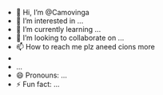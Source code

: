 - 👋 Hi, I’m @Camovinga
- 👀 I’m interested in ...
- 🌱 I’m currently learning ...
- 💞️ I’m looking to collaborate on ...
- 📫 How to reach me plz aneed cions more
-
- ...
- 😄 Pronouns: ...
- ⚡ Fun fact: ...

<!---
Camovinga/Camovinga is a ✨ special ✨ repository because its `README.md` (this file) appears on your GitHub profile.
You can click the Preview link to take a look at your changes.
--->
